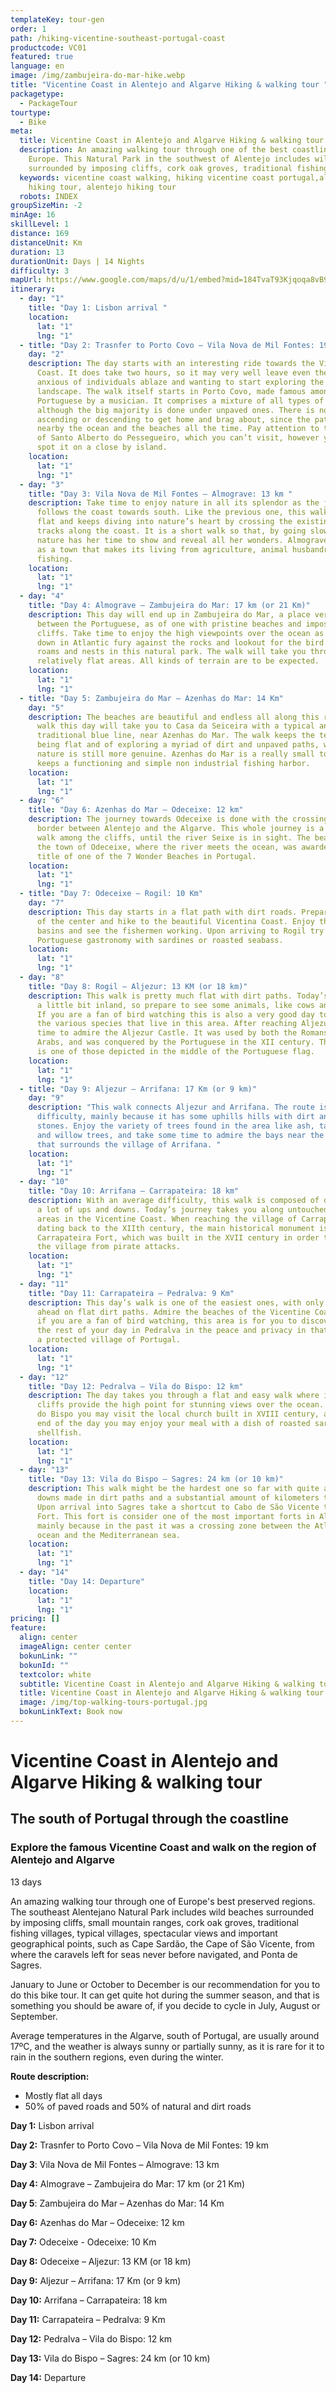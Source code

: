 ```yaml
---
templateKey: tour-gen
order: 1
path: /hiking-vicentine-southeast-portugal-coast
productcode: VC01
featured: true
language: en
image: /img/zambujeira-do-mar-hike.webp
title: "Vicentine Coast in Alentejo and Algarve Hiking & walking tour "
packagetype:
  - PackageTour
tourtype:
  - Bike
meta:
  title: Vicentine Coast in Alentejo and Algarve Hiking & walking tour
  description: An amazing walking tour through one of the best coastlines of
    Europe. This Natural Park in the southwest of Alentejo includes wild beaches
    surrounded by imposing cliffs, cork oak groves, traditional fishing villages
  keywords: vicentine coast walking, hiking vicentine coast portugal,algarve
    hiking tour, alentejo hiking tour
  robots: INDEX
groupSizeMin: -2
minAge: 16
skillLevel: 1
distance: 169
distanceUnit: Km
duration: 13
durationUnit: Days | 14 Nights
difficulty: 3
mapUrl: https://www.google.com/maps/d/u/1/embed?mid=184TvaT93Kjqoqa8vB9azJStV1nzAj-Vu
itinerary:
  - day: "1"
    title: "Day 1: Lisbon arrival "
    location:
      lat: "1"
      lng: "1"
  - title: "Day 2: Trasnfer to Porto Covo – Vila Nova de Mil Fontes: 19 km"
    day: "2"
    description: The day starts with an interesting ride towards the Vicentine
      Coast. It does take two hours, so it may very well leave even the less
      anxious of individuals ablaze and wanting to start exploring the
      landscape. The walk itself starts in Porto Covo, made famous among the
      Portuguese by a musician. It comprises a mixture of all types of terrain,
      although the big majority is done under unpaved ones. There is no real
      ascending or descending to get home and brag about, since the path crosses
      nearby the ocean and the beaches all the time. Pay attention to the fort
      of Santo Alberto do Pessegueiro, which you can’t visit, however you can
      spot it on a close by island.
    location:
      lat: "1"
      lng: "1"
  - day: "3"
    title: "Day 3: Vila Nova de Mil Fontes – Almograve: 13 km "
    description: Take time to enjoy nature in all its splendor as the journey
      follows the coast towards south. Like the previous one, this walk remains
      flat and keeps diving into nature’s heart by crossing the existing dirt
      tracks along the coast. It is a short walk so that, by going slowly,
      nature has her time to show and reveal all her wonders. Almograve stands
      as a town that makes its living from agriculture, animal husbandry and
      fishing.
    location:
      lat: "1"
      lng: "1"
  - day: "4"
    title: "Day 4: Almograve – Zambujeira do Mar: 17 km (or 21 Km)"
    description: This day will end up in Zambujeira do Mar, a place very well known
      between the Portuguese, as of one with pristine beaches and imposing
      cliffs. Take time to enjoy the high viewpoints over the ocean as it runs
      down in Atlantic fury against the rocks and lookout for the bird life that
      roams and nests in this natural park. The walk will take you through
      relatively flat areas. All kinds of terrain are to be expected.
    location:
      lat: "1"
      lng: "1"
  - title: "Day 5: Zambujeira do Mar – Azenhas do Mar: 14 Km"
    day: "5"
    description: The beaches are beautiful and endless all along this region. The
      walk this day will take you to Casa da Seiceira with a typical and
      traditional blue line, near Azenhas do Mar. The walk keeps the tendency of
      being flat and of exploring a myriad of dirt and unpaved paths, where
      nature is still more genuine. Azenhas do Mar is a really small town which
      keeps a functioning and simple non industrial fishing harbor.
    location:
      lat: "1"
      lng: "1"
  - day: "6"
    title: "Day 6: Azenhas do Mar – Odeceixe: 12 km"
    description: The journey towards Odeceixe is done with the crossing of the
      border between Alentejo and the Algarve. This whole journey is a marvelous
      walk among the cliffs, until the river Seixe is in sight. The beach near
      the town of Odeceixe, where the river meets the ocean, was awarded the
      title of one of the 7 Wonder Beaches in Portugal.
    location:
      lat: "1"
      lng: "1"
  - title: "Day 7: Odeceixe – Rogil: 10 Km"
    day: "7"
    description: This day starts in a flat path with dirt roads. Prepare to get out
      of the center and hike to the beautiful Vicentina Coast. Enjoy the Ocean
      basins and see the fishermen working. Upon arriving to Rogil try the
      Portuguese gastronomy with sardines or roasted seabass.
    location:
      lat: "1"
      lng: "1"
  - day: "8"
    title: "Day 8: Rogil – Aljezur: 13 KM (or 18 km)"
    description: This walk is pretty much flat with dirt paths. Today’s journey goes
      a little bit inland, so prepare to see some animals, like cows and boars.
      If you are a fan of bird watching this is also a very good day to admire
      the various species that live in this area. After reaching Aljezur, take
      time to admire the Aljezur Castle. It was used by both the Romans and the
      Arabs, and was conquered by the Portuguese in the XII century. This castle
      is one of those depicted in the middle of the Portuguese flag.
    location:
      lat: "1"
      lng: "1"
  - title: "Day 9: Aljezur – Arrifana: 17 Km (or 9 km)"
    day: "9"
    description: "This walk connects Aljezur and Arrifana. The route is of medium
      difficulty, mainly because it has some uphills hills with dirt and loose
      stones. Enjoy the variety of trees found in the area like ash, tamarind
      and willow trees, and take some time to admire the bays near the ocean
      that surrounds the village of Arrifana. "
    location:
      lat: "1"
      lng: "1"
  - day: "10"
    title: "Day 10: Arrifana – Carrapateira: 18 km"
    description: With an average difficulty, this walk is composed of dirt paths and
      a lot of ups and downs. Today’s journey takes you along untouched natural
      areas in the Vicentine Coast. When reaching the village of Carrapateira,
      dating back to the XIIth century, the main historical monument is the
      Carrapateira Fort, which was built in the XVII century in order to defend
      the village from pirate attacks.
    location:
      lat: "1"
      lng: "1"
  - day: "11"
    title: "Day 11: Carrapateira – Pedralva: 9 Km"
    description: This day’s walk is one of the easiest ones, with only 9 km of road
      ahead on flat dirt paths. Admire the beaches of the Vicentine Coast and,
      if you are a fan of bird watching, this area is for you to discover. Enjoy
      the rest of your day in Pedralva in the peace and privacy in that which is
      a protected village of Portugal.
    location:
      lat: "1"
      lng: "1"
  - day: "12"
    title: "Day 12: Pedralva – Vila do Bispo: 12 km"
    description: The day takes you through a flat and easy walk where its monumental
      cliffs provide the high point for stunning views over the ocean. In Vila
      do Bispo you may visit the local church built in XVIII century, and at the
      end of the day you may enjoy your meal with a dish of roasted sardines or
      shellfish.
    location:
      lat: "1"
      lng: "1"
  - day: "13"
    title: "Day 13: Vila do Bispo – Sagres: 24 km (or 10 km)"
    description: This walk might be the hardest one so far with quite a few ups and
      downs made in dirt paths and a substantial amount of kilometers to travel.
      Upon arrival into Sagres take a shortcut to Cabo de São Vicente to its
      Fort. This fort is consider one of the most important forts in Algarve,
      mainly because in the past it was a crossing zone between the Atlantic
      ocean and the Mediterranean sea.
    location:
      lat: "1"
      lng: "1"
  - day: "14"
    title: "Day 14: Departure"
    location:
      lat: "1"
      lng: "1"
pricing: []
feature:
  align: center
  imageAlign: center center
  bokunLink: ""
  bokunId: ""
  textcolor: white
  subtitle: Vicentine Coast in Alentejo and Algarve Hiking & walking tour
  title: Vicentine Coast in Alentejo and Algarve Hiking & walking tour
  image: /img/top-walking-tours-portugal.jpg
  bokunLinkText: Book now
---
```

# Vicentine Coast in Alentejo and Algarve Hiking & walking tour 

## The south of Portugal through the coastline

### **Explore the famous Vicentine Coast and walk on the region of Alentejo and Algarve**

13 days



An amazing walking tour through one of Europe's best preserved regions. The southeast Alentejano Natural Park includes wild beaches surrounded by imposing cliffs, small mountain ranges, cork oak groves, traditional fishing villages, typical villages, spectacular views and important geographical points, such as Cape Sardão, the Cape of São Vicente, from where the caravels left for seas never before navigated, and Ponta de Sagres.

January to June or October to December is our recommendation for you to do this bike tour. It can get quite hot during the summer season, and that is something you should be aware of, if you decide to cycle in July, August or September.

Average temperatures in the Algarve, south of Portugal, are usually around 17ºC, and the weather is always sunny or partially sunny, as it is rare for it to rain in the southern regions, even during the winter.





**Route description:**

* Mostly flat all days
* 50% of paved roads and 50% of natural and dirt roads



**Day 1:** Lisbon arrival

**Day 2:** Trasnfer to Porto Covo – Vila Nova de Mil Fontes: 19 km

**Day 3**: Vila Nova de Mil Fontes – Almograve: 13 km

**Day 4:** Almograve – Zambujeira do Mar: 17 km (or 21 Km)

**Day 5**: Zambujeira do Mar – Azenhas do Mar: 14 Km

**Day 6:** Azenhas do Mar – Odeceixe: 12 km

**Day 7:** Odeceixe - Odeceixe: 10 Km

**Day 8:** Odeceixe – Aljezur: 13 KM (or 18 km)

**Day 9:** Aljezur – Arrifana: 17 Km (or 9 km)

**Day 10:** Arrifana – Carrapateira: 18 km

**Day 11:** Carrapateira – Pedralva: 9 Km

**Day 12:** Pedralva – Vila do Bispo: 12 km

**Day 13:** Vila do Bispo – Sagres: 24 km (or 10 km)

**Day 14:** Departure